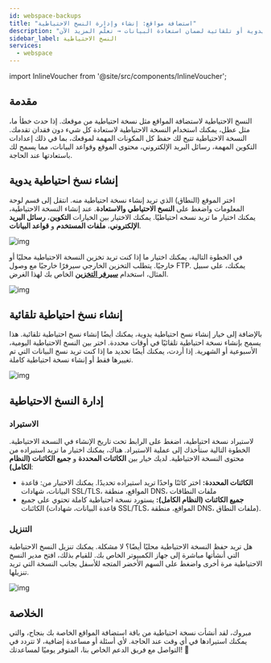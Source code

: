 ```yaml
---
id: webspace-backups
title: "استضافة مواقع: إنشاء وإدارة النسخ الاحتياطية"
description: "اكتشف كيف تحمي موقعك عن طريق إنشاء وإدارة نسخ احتياطية يدوية أو تلقائية لضمان استعادة البيانات → تعلّم المزيد الآن"
sidebar_label: النسخ الاحتياطية
services:
  - webspace
---
```




import InlineVoucher from '@site/src/components/InlineVoucher';



## مقدمة

النسخ الاحتياطية لاستضافة المواقع مثل نسخة احتياطية من موقعك. إذا حدث خطأ ما، مثل عطل، يمكنك استخدام النسخة الاحتياطية لاستعادة كل شيء دون فقدان تقدمك. النسخة الاحتياطية تتيح لك حفظ كل المكونات المهمة لموقعك، بما في ذلك إعدادات التكوين المهمة، رسائل البريد الإلكتروني، محتوى الموقع وقواعد البيانات، مما يسمح لك باستعادتها عند الحاجة.


## إنشاء نسخ احتياطية يدوية

اختر الموقع (النطاق) الذي تريد إنشاء نسخة احتياطية منه. انتقل إلى قسم لوحة المعلومات واضغط على **النسخ الاحتياطي والاستعادة**. عند إنشاء النسخة الاحتياطية، يمكنك اختيار ما تريد نسخه احتياطيًا. يمكنك الاختيار بين الخيارات **التكوين**، **رسائل البريد الإلكتروني**، **ملفات المستخدم** و **قواعد البيانات**.

![img](https://screensaver01.zap-hosting.com/index.php/s/KnK6DxndGgwodow/preview)



في الخطوة التالية، يمكنك اختيار ما إذا كنت تريد تخزين النسخة الاحتياطية محليًا أو خارجيًا. يتطلب التخزين الخارجي سيرفرًا خارجيًا مع وصول FTP. يمكنك، على سبيل المثال، استخدام **[سيرفر التخزين](https://zap-hosting.com/en/customer/home/storage/)** الخاص بك لهذا الغرض.

![img](https://screensaver01.zap-hosting.com/index.php/s/gMdpdnqiBWBeZm3/preview)



## إنشاء نسخ احتياطية تلقائية

بالإضافة إلى خيار إنشاء نسخ احتياطية يدوية، يمكنك أيضًا إنشاء نسخ احتياطية تلقائية. هذا يسمح بإنشاء نسخة احتياطية تلقائيًا في أوقات محددة. اختر بين النسخ الاحتياطية اليومية، الأسبوعية أو الشهرية. إذا أردت، يمكنك أيضًا تحديد ما إذا كنت تريد نسخ البيانات التي تم تغييرها فقط أو إنشاء نسخة احتياطية كاملة.

![img](https://screensaver01.zap-hosting.com/index.php/s/JngcgyR8JyZ4Qoe/preview)



## إدارة النسخ الاحتياطية

### الاستيراد

لاستيراد نسخة احتياطية، اضغط على الرابط تحت تاريخ الإنشاء في النسخة الاحتياطية. الخطوة التالية ستأخذك إلى عملية الاستيراد. هناك، يمكنك اختيار ما تريد استيراده من محتوى النسخة الاحتياطية. لديك خيار بين **الكائنات المحددة** و **جميع الكائنات (النظام الكامل)**:

- **الكائنات المحددة:** اختر كائنًا واحدًا تريد استيراده تحديدًا. يمكنك الاختيار من: قاعدة البيانات، شهادات SSL/TLS، المواقع، منطقة DNS، ملفات النطاقات
- **جميع الكائنات (النظام الكامل):** يستورد نسخة احتياطية كاملة تحتوي على جميع الكائنات (قاعدة البيانات، شهادات SSL/TLS، المواقع، منطقة DNS، ملفات النطاق).



### التنزيل

هل تريد حفظ النسخة الاحتياطية محليًا أيضًا؟ لا مشكلة. يمكنك تنزيل النسخ الاحتياطية التي أنشأتها مباشرة إلى جهاز الكمبيوتر الخاص بك. للقيام بذلك، افتح مدير النسخ الاحتياطية مرة أخرى واضغط على السهم الأخضر المتجه للأسفل بجانب النسخة التي تريد تنزيلها.

![img](https://screensaver01.zap-hosting.com/index.php/s/zb6agtT5mYeFgiX/preview)



## الخلاصة

مبروك، لقد أنشأت نسخة احتياطية من باقة استضافة المواقع الخاصة بك بنجاح، والتي يمكنك استيرادها في أي وقت عند الحاجة. لأي أسئلة أو مساعدة إضافية، لا تتردد في التواصل مع فريق الدعم الخاص بنا، المتوفر يوميًا لمساعدتك! 🙂


<InlineVoucher />
